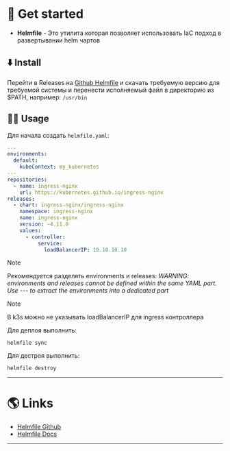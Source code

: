 # 🚀 Get started

- **Helmfile** - Это утилита которая позволяет использовать IaC подход в развертывании helm чартов

## ⬇️ Install

Перейти в Releases на [Github Helmfile](https://github.com/helmfile/helmfile) и скачать требуемую версию для требуемой системы и перенести исполняемый файл в директорию из $PATH, например: `/usr/bin`

## 👨‍🏭 Usage

Для начала создать `helmfile.yaml`:

```yaml
---
environments:
  default:
    kubeContext: my_kubernetes
---
repositories:
  - name: ingress-nginx
    url: https://kubernetes.github.io/ingress-nginx
releases:
  - chart: ingress-nginx/ingress-nginx
    namespace: ingress-nginx
    name: ingress-nginx
    version: ~4.11.0
    values:
      - controller:
          service:
            loadBalancerIP: 10.10.10.10
```

> [!NOTE]
> Рекомендуется разделять environments и releases:
> *WARNING: environments and releases cannot be defined within the same YAML part. Use --- to extract the environments into a dedicated part*

> [!NOTE]
> В k3s можно не указывать loadBalancerIP для ingress контроллера

Для деплоя выполнить:

```shell
helmfile sync
```

Для дестроя выполнить:

```shell
helmfile destroy
```

---

# 🌎 Links

- [Helmfile Github](https://github.com/helmfile/helmfile)
- [Helmfile Docs](https://helmfile.readthedocs.io/en/latest/)

---

